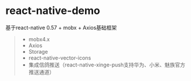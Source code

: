 # react-native-demo
基于react-native 0.57 + mobx + Axios基础框架
 > * mobx4.x
 > * Axios
 > * Storage
 > * react-native-vector-icons
 > * 集成信鸽推送（react-native-xinge-push支持华为、小米、魅族官方推送通道）